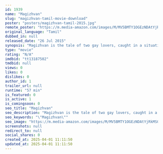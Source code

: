 ```yaml
---
id: 1939
name: "Magizhvan"
slug: "magizhvan-tamil-movie-download"
poster: "posters/magizhvan-tamil-2015.jpg"
remote_poster: "https://m.media-amazon.com/images/M/MV5BMTY1OGEzNDAtYjRkMS00YTc4LWE5YWMtYjBhZmYxMmYzY2JjXkEyXkFqcGdeQXVyMjYwMjMwMzk@._V1_SX300.jpg"
original_language: "Tamil"
dubbed_in: null
released_date: "26 Jul 2015"
synopsis: "Magizhvan is the tale of two gay lovers, caught in a situation where coming out to their orthodox family seems to be the only way out. The movie journeys through their lives post this decision."
type: "movie"
rating: "N/A"
imdbid: "tt13187502"
tmdbid: null
views: 0
likes: 0
dislikes: 0
author_id: 1
trailer_url: null
runtime: "57 min"
is_featured: 0
is_active: 1
is_comingsoon: 0
seo_title: "Magizhvan"
seo_description: "Magizhvan is the tale of two gay lovers, caught in a situation where coming out to their orthodox family seems to be the only way out. The movie journeys through their lives post this decision."
seo_keywords: "\"Magizhvan\""
seo_image: "https://m.media-amazon.com/images/M/MV5BMTY1OGEzNDAtYjRkMS00YTc4LWE5YWMtYjBhZmYxMmYzY2JjXkEyXkFqcGdeQXVyMjYwMjMwMzk@._V1_SX300.jpg"
screenshots: null
redirect_to: null
social_shares: 0
created_at: 2025-04-01 11:11:50
updated_at: 2025-04-01 11:11:50
---
```


